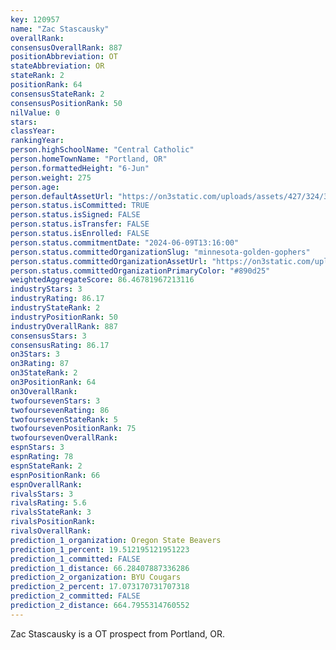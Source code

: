 ```yaml
---
key: 120957
name: "Zac Stascausky"
overallRank: 
consensusOverallRank: 887
positionAbbreviation: OT
stateAbbreviation: OR
stateRank: 2
positionRank: 64
consensusStateRank: 2
consensusPositionRank: 50
nilValue: 0
stars: 
classYear: 
rankingYear: 
person.highSchoolName: "Central Catholic"
person.homeTownName: "Portland, OR"
person.formattedHeight: "6-Jun"
person.weight: 275
person.age: 
person.defaultAssetUrl: "https://on3static.com/uploads/assets/427/324/324427.png"
person.status.isCommitted: TRUE
person.status.isSigned: FALSE
person.status.isTransfer: FALSE
person.status.isEnrolled: FALSE
person.status.commitmentDate: "2024-06-09T13:16:00"
person.status.committedOrganizationSlug: "minnesota-golden-gophers"
person.status.committedOrganizationAssetUrl: "https://on3static.com/uploads/assets/43/150/150043.svg"
person.status.committedOrganizationPrimaryColor: "#890d25"
weightedAggregateScore: 86.46781967213116
industryStars: 3
industryRating: 86.17
industryStateRank: 2
industryPositionRank: 50
industryOverallRank: 887
consensusStars: 3
consensusRating: 86.17
on3Stars: 3
on3Rating: 87
on3StateRank: 2
on3PositionRank: 64
on3OverallRank: 
twofoursevenStars: 3
twofoursevenRating: 86
twofoursevenStateRank: 5
twofoursevenPositionRank: 75
twofoursevenOverallRank: 
espnStars: 3
espnRating: 78
espnStateRank: 2
espnPositionRank: 66
espnOverallRank: 
rivalsStars: 3
rivalsRating: 5.6
rivalsStateRank: 3
rivalsPositionRank: 
rivalsOverallRank: 
prediction_1_organization: Oregon State Beavers
prediction_1_percent: 19.512195121951223
prediction_1_committed: FALSE
prediction_1_distance: 66.28407887336286
prediction_2_organization: BYU Cougars
prediction_2_percent: 17.073170731707318
prediction_2_committed: FALSE
prediction_2_distance: 664.7955314760552
---
```

Zac Stascausky is a OT prospect from Portland, OR.
